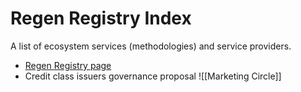 # Regen Registry Index
A list of ecosystem services (methodologies) and service providers. 
- [Regen Registry page](https://registry.regen.network)
- Credit class issuers governance proposal
![[Marketing Circle]]